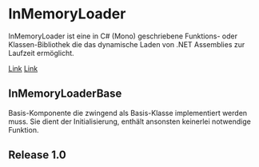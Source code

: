 ﻿# InMemoryLoader

InMemoryLoader ist eine in C# (Mono) geschriebene Funktions- oder Klassen-Bibliothek die das dynamische Laden von .NET Assemblies zur Laufzeit ermöglicht.

[Link](https://blog.responsive-kaysta.ch/post/inmemoryloader)
[Link](https://responsive-it.biz/projects/inmemoryloader/)


## InMemoryLoaderBase 

Basis-Komponente die zwingend als Basis-Klasse implementiert werden muss. Sie dient der Initialisierung, enthält ansonsten keinerlei notwendige Funktion. 


## Release 1.0




